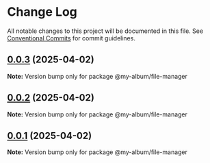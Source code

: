 # Change Log

All notable changes to this project will be documented in this file.
See [Conventional Commits](https://conventionalcommits.org) for commit guidelines.

## [0.0.3](https://github.com/eduardogomesf/my-album/compare/@my-album/file-manager@0.0.1...@my-album/file-manager@0.0.3) (2025-04-02)

**Note:** Version bump only for package @my-album/file-manager





## [0.0.2](https://github.com/eduardogomesf/my-album/compare/@my-album/file-manager@0.0.1...@my-album/file-manager@0.0.2) (2025-04-02)

**Note:** Version bump only for package @my-album/file-manager





## [0.0.1](https://github.com/eduardogomesf/my-album/compare/@my-album/file-manager@0.0.1...@my-album/file-manager@0.0.1) (2025-04-02)

**Note:** Version bump only for package @my-album/file-manager
